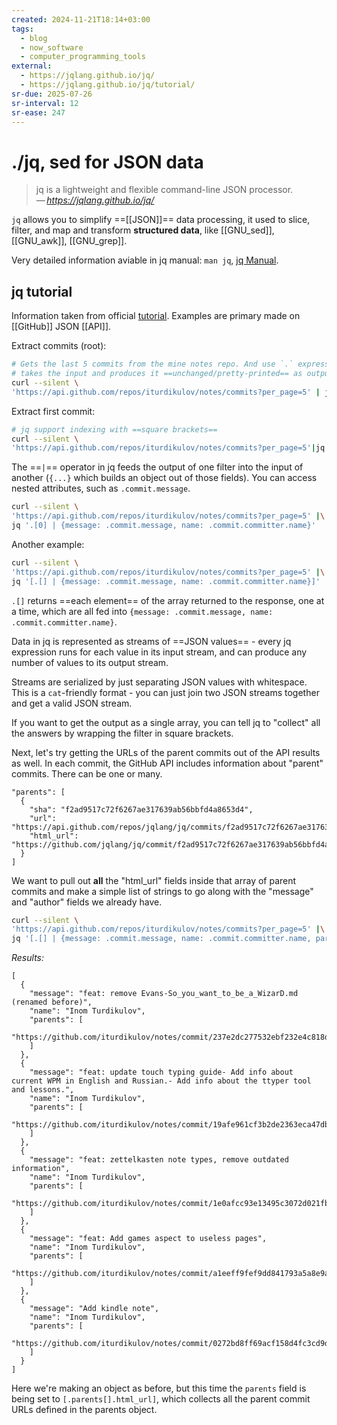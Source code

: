```yaml
---
created: 2024-11-21T18:14+03:00
tags:
  - blog
  - now_software
  - computer_programming_tools
external:
  - https://jqlang.github.io/jq/
  - https://jqlang.github.io/jq/tutorial/
sr-due: 2025-07-26
sr-interval: 12
sr-ease: 247
---
```


# ./jq, sed for JSON data

> jq is a lightweight and flexible command-line JSON processor.\
> — <cite>https://jqlang.github.io/jq/</cite>

`jq` allows you to simplify ==[[JSON]]== data processing, it used to slice, filter, and map and transform **structured data**, like [[GNU_sed]], [[GNU_awk]], [[GNU_grep]].

Very detailed information aviable in jq manual: `man jq`, [jq Manual](https://jqlang.github.io/jq/manual/).

## jq tutorial

Information taken from official [tutorial](https://jqlang.github.io/jq/tutorial/). Examples are primary made on [[GitHub]] JSON [[API]].

Extract commits (root):

```sh
# Gets the last 5 commits from the mine notes repo. And use `.` expression,
# takes the input and produces it ==unchanged/pretty-printed== as output.
curl --silent \
'https://api.github.com/repos/iturdikulov/notes/commits?per_page=5' | jq '.'
```

Extract first commit:

```sh
# jq support indexing with ==square brackets==
curl --silent \
'https://api.github.com/repos/iturdikulov/notes/commits?per_page=5'|jq '.[0]'
```

The ==`|`== operator in jq feeds the output of one filter into the input of another (`{...}` which builds an object out of those fields). You can access nested attributes, such as `.commit.message`.
```sh
curl --silent \
'https://api.github.com/repos/iturdikulov/notes/commits?per_page=5' |\
jq '.[0] | {message: .commit.message, name: .commit.committer.name}'
```

Another example:
```sh
curl --silent \
'https://api.github.com/repos/iturdikulov/notes/commits?per_page=5' |\
jq '[.[] | {message: .commit.message, name: .commit.committer.name}]'
```
`.[]` returns ==each element== of the array returned to the response, one at a time, which are all fed into `{message: .commit.message, name: .commit.committer.name}`.

Data in jq is represented as streams of ==JSON values== - every jq expression runs for each value in its input stream, and can produce any number of values to its output stream.

Streams are serialized by just separating JSON values with whitespace. This is a `cat`\-friendly format - you can just join two JSON streams together and get a valid JSON stream.

If you want to get the output as a single array, you can tell jq to "collect" all the answers by wrapping the filter in square brackets.

Next, let's try getting the URLs of the parent commits out of the API results as well. In each commit, the GitHub API includes information about "parent" commits. There can be one or many.

```
"parents": [
  {
    "sha": "f2ad9517c72f6267ae317639ab56bbfd4a8653d4",
    "url": "https://api.github.com/repos/jqlang/jq/commits/f2ad9517c72f6267ae317639ab56bbfd4a8653d4",
    "html_url": "https://github.com/jqlang/jq/commit/f2ad9517c72f6267ae317639ab56bbfd4a8653d4"
  }
]
```

We want to pull out **all** the "html_url" fields inside that array of parent commits and make a simple list of strings to go along with the "message" and "author" fields we already have.

```sh
curl --silent \
'https://api.github.com/repos/iturdikulov/notes/commits?per_page=5' |\
jq '[.[] | {message: .commit.message, name: .commit.committer.name, parents: [.parents[].html_url]}]'
```

_Results:_

```
[
  {
    "message": "feat: remove Evans-So_you_want_to_be_a_WizarD.md (renamed before)",
    "name": "Inom Turdikulov",
    "parents": [
      "https://github.com/iturdikulov/notes/commit/237e2dc277532ebf232e4c818d254bf04288a2d8"
    ]
  },
  {
    "message": "feat: update touch typing guide- Add info about current WPM in English and Russian.- Add info about the ttyper tool and lessons.",
    "name": "Inom Turdikulov",
    "parents": [
      "https://github.com/iturdikulov/notes/commit/19afe961cf3b2de2363eca47db0e484492cfbeee"
    ]
  },
  {
    "message": "feat: zettelkasten note types, remove outdated information",
    "name": "Inom Turdikulov",
    "parents": [
      "https://github.com/iturdikulov/notes/commit/1e0afcc93e13495c3072d021fba0a45f8d4253b0"
    ]
  },
  {
    "message": "feat: Add games aspect to useless pages",
    "name": "Inom Turdikulov",
    "parents": [
      "https://github.com/iturdikulov/notes/commit/a1eeff9fef9dd841793a5a8e9ae73b8b7781823e"
    ]
  },
  {
    "message": "Add kindle note",
    "name": "Inom Turdikulov",
    "parents": [
      "https://github.com/iturdikulov/notes/commit/0272bd8ff69acf158d4fc3cd9d2ba29b8105cf05"
    ]
  }
]
```

Here we're making an object as before, but this time the `parents` field is being set to `[.parents[].html_url]`, which collects all the parent commit URLs defined in the parents object.
